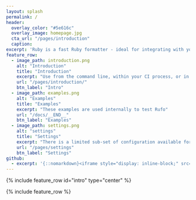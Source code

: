 ```yaml
---
layout: splash
permalink: /
header:
  overlay_color: "#5e616c"
  overlay_image: homepage.jpg
  cta_url: "/pages/introduction"
  caption:
excerpt: 'Ruby is a fast Ruby formatter - ideal for integrating with your Editor, or Continuous Integration System.'
feature_row:
  - image_path: introduction.png
    alt: "Introduction"
    title: "Introduction"
    excerpt: "Use from the command line, within your CI process, or in your Editor"
    url: "/pages/introduction/"
    btn_label: "Intro"
  - image_path: examples.png
    alt: "Examples"
    title: "Examples"
    excerpt: "These examples are used internally to test Rufo"
    url: "/docs/__END__"
    btn_label: "Examples"
  - image_path: settings.png
    alt: "settings"
    title: "Settings"
    excerpt: "There is a limited sub-set of configuration available for controlling how Rufo formats"
    url: "/pages/settings"
    btn_label: "Settings"
github:
  - excerpt: '{::nomarkdown}<iframe style="display: inline-block;" src="https://ghbtns.com/github-btn.html?user=mmistakes&repo=minimal-mistakes&type=star&count=true&size=large" frameborder="0" scrolling="0" width="160px" height="30px"></iframe> <iframe style="display: inline-block;" src="https://ghbtns.com/github-btn.html?user=mmistakes&repo=minimal-mistakes&type=fork&count=true&size=large" frameborder="0" scrolling="0" width="158px" height="30px"></iframe>{:/nomarkdown}'
---
```


{% include feature_row id="intro" type="center" %}

{% include feature_row %}
